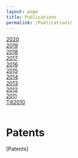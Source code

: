 ```yaml
---
layout: page
title: Publications 
permalink: /Publications/
---
```


[2020] <br> 
[2019] <br>
[2018] <br>
[2017] <br>
[2016] <br>
[2015] <br>
[2014] <br>
[2013] <br>
[2012] <br>
[2011] <br>
[Till2010] <br><br>

<h1> Patents </h1> 
[Patents] <br>


[2020]: /~rmlab/year/2020.md
[2019]: /~rmlab/year/2019.md
[2018]: /~rmlab/year/2018.md
[2017]: /~rmlab/year/2017.md
[2016]: /~rmlab/year/2016.md
[2015]: /~rmlab/year/2015.md
[2014]: /~rmlab/year/2014.md
[2013]: /~rmlab/year/2013.md
[2012]: /~rmlab/year/2012.md
[2011]: /~rmlab/year/2011.md
[Till2010]: /~rmlab/year/Till2010.md
[Patents]: /~rmlab/year/Patents.md
